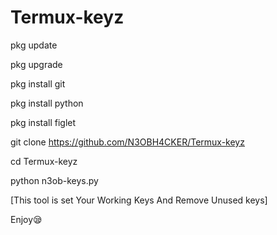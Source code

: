 # Termux-keyz

pkg update 

pkg upgrade 


pkg install git 

pkg install python 

pkg install figlet 

git clone https://github.com/N3OBH4CKER/Termux-keyz

cd Termux-keyz

python n3ob-keys.py

[This tool is set Your Working Keys
 And Remove Unused keys]

Enjoy😪
